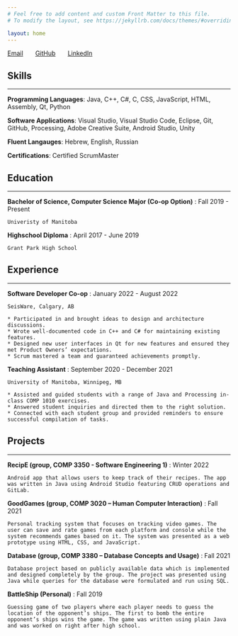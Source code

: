 ```yaml
---
# Feel free to add content and custom Front Matter to this file.
# To modify the layout, see https://jekyllrb.com/docs/themes/#overriding-theme-defaults

layout: home
---
```


[Email](mailto:koganv@myumanitoba.ca) &nbsp;&nbsp;&nbsp;&nbsp;&nbsp; [GitHub](https://github.com/victoriaKGN) &nbsp;&nbsp;&nbsp;&nbsp;&nbsp; [LinkedIn](https://www.linkedin.com/in/victoria-kogan) 


## Skills
----------

**Programming Languages**: Java, C++, C#, C, CSS, JavaScript, HTML, Assembly, Qt, Python

**Software Applications**: Visual Studio, Visual Studio Code, Eclipse, Git, GitHub, Processing, Adobe Creative Suite, Android Studio, Unity

**Fluent Langauges**: Hebrew, English, Russian

**Certifications**: Certified ScrumMaster


## Education
---------

**Bachelor of Science, Computer Science Major (Co-op Option)**
:   Fall 2019 - Present

    Univeristy of Manitoba

**Highschool Diploma**
:   April 2017 - June 2019

    Grant Park High School


## Experience
----------

**Software Developer Co-op**
:   January 2022 - August 2022

    SeisWare, Calgary, AB

    * Participated in and brought ideas to design and architecture discussions.
    * Wrote well-documented code in C++ and C# for maintaining existing features.
    * Designed new user interfaces in Qt for new features and ensured they met Product Owners’ expectations.
    * Scrum mastered a team and guaranteed achievements promptly.

**Teaching Assistant**
:   September 2020 - December 2021

    University of Manitoba, Winnipeg, MB

    * Assisted and guided students with a range of Java and Processing in-class COMP 1010 exercises.
    * Answered student inquiries and directed them to the right solution.
    * Connected with each student group and provided reminders to ensure successful compilation of tasks.


## Projects
----------

**RecipE (group, COMP 3350 - Software Engineering 1)**
:   Winter 2022

    Android app that allows users to keep track of their recipes. The app was written in Java using Android Studio featuring CRUD operations and GitLab.


**GoodGames (group, COMP 3020 – Human Computer Interaction)**
:   Fall 2021

    Personal tracking system that focuses on tracking video games. The user can save and rate games from each platform and console while the system recommends games based on it. The system was presented as a web prototype using HTML, CSS, and JavaScript.

**Database (group, COMP 3380 – Database Concepts and Usage)**
:   Fall 2021

    Database project based on publicly available data which is implemented and designed completely by the group. The project was presented using Java while queries for the database were formulated and run using SQL.

**BattleShip (Personal)**
:   Fall 2019

    Guessing game of two players where each player needs to guess the location of the opponent’s ships. The first to bomb the entire opponent’s ships wins the game. The game was written using plain Java and was worked on right after high school.

